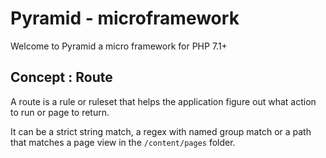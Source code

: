 # Pyramid - microframework

Welcome to Pyramid a micro framework for PHP 7.1+

## Concept : Route

A route is a rule or ruleset that helps the application figure out what action to run or page to return.

It can be a strict string match, a regex with named group match or a path that matches a page view in the
`/content/pages` folder.
